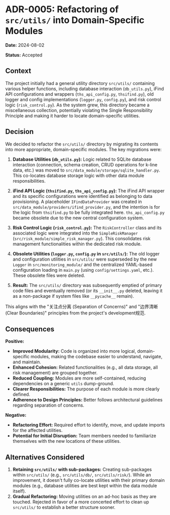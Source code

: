 # ADR-0005: Refactoring of `src/utils/` into Domain-Specific Modules

**Date:** 2024-08-02

**Status:** Accepted

## Context

The project initially had a general utility directory `src/utils/` containing various helper functions, including database interaction (`db_utils.py`), iFind API configurations and wrappers (`ths_api_config.py`, `thsifind.py`), old logger and config implementations (`logger.py`, `config.py`), and risk control logic (`risk_control.py`). As the system grew, this directory became a miscellaneous collection, potentially violating the Single Responsibility Principle and making it harder to locate domain-specific utilities.

## Decision

We decided to refactor the `src/utils/` directory by migrating its contents into more appropriate, domain-specific modules. The key migrations were:

1.  **Database Utilities (`db_utils.py`):** Logic related to SQLite database interaction (connection, schema creation, CRUD operations for k-line data, etc.) was moved to `src/data_module/storage/sqlite_handler.py`. This co-locates database storage logic with other data module responsibilities.

2.  **iFind API Logic (`thsifind.py`, `ths_api_config.py`):** The iFind API wrapper and its specific configurations were identified as belonging to data provisioning. A placeholder `IFindDataProvider` was created in `src/data_module/providers/ifind_provider.py`, and the intention is for the logic from `thsifind.py` to be fully integrated here. `ths_api_config.py` became obsolete due to the new central configuration system.

3.  **Risk Control Logic (`risk_control.py`):** The `RiskController` class and its associated logic were integrated into the `SimpleRiskManager` (`src/risk_module/simple_risk_manager.py`). This consolidates risk management functionalities within the dedicated risk module.

4.  **Obsolete Utilities (`logger.py`, `config.py` in `src/utils/`):** The old logger and configuration utilities in `src/utils/` were superseded by the new `Logger` in `src/monitoring_module/` and the centralized YAML-based configuration loading in `main.py` (using `config/settings.yaml`, etc.). These obsolete files were deleted.

5.  **Result:** The `src/utils/` directory was subsequently emptied of primary code files and eventually removed (or its `__init__.py` deleted, leaving it as a non-package if system files like `__pycache__` remain).

This aligns with the "关注点分离 (Separation of Concerns)" and "边界清晰 (Clear Boundaries)" principles from the project's development规范.

## Consequences

**Positive:**
*   **Improved Modularity:** Code is organized into more logical, domain-specific modules, making the codebase easier to understand, navigate, and maintain.
*   **Enhanced Cohesion:** Related functionalities (e.g., all data storage, all risk management) are grouped together.
*   **Reduced Coupling:** Modules are more self-contained, reducing dependencies on a generic `utils` dump-ground.
*   **Clearer Responsibilities:** The purpose of each module is more clearly defined.
*   **Adherence to Design Principles:** Better follows architectural guidelines regarding separation of concerns.

**Negative:**
*   **Refactoring Effort:** Required effort to identify, move, and update imports for the affected utilities.
*   **Potential for Initial Disruption:** Team members needed to familiarize themselves with the new locations of these utilities.

## Alternatives Considered

1.  **Retaining `src/utils/` with sub-packages:** Creating sub-packages within `src/utils/` (e.g., `src/utils/db/`, `src/utils/risk/`). While an improvement, it doesn't fully co-locate utilities with their primary domain modules (e.g., database utilities are best kept within the data module itself).
2.  **Gradual Refactoring:** Moving utilities on an ad-hoc basis as they are touched. Rejected in favor of a more concerted effort to clean up `src/utils/` to establish a better structure sooner. 